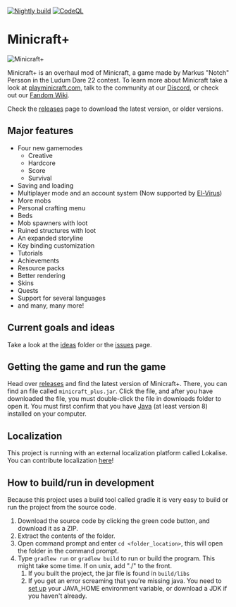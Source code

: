 [![Nightly build](https://github.com/MinicraftPlus/minicraft-plus-revived/actions/workflows/autobuild.yml/badge.svg?branch=main)](https://github.com/MinicraftPlus/minicraft-plus-revived/actions/workflows/autobuild.yml)
[![CodeQL](https://github.com/MinicraftPlus/minicraft-plus-revived/actions/workflows/codeql-analysis.yml/badge.svg?branch=main)](https://github.com/MinicraftPlus/minicraft-plus-revived/actions/workflows/codeql-analysis.yml)

# Minicraft+

![Minicraft+](https://user-images.githubusercontent.com/37084190/138313821-75ac3112-7044-45c1-bdbb-d89f2333c2c0.png)

Minicraft+ is an overhaul mod of Minicraft, a game made by Markus "Notch" Persson in the Ludum Dare 22 contest. To learn
more about Minicraft take a look at [playminicraft.com](https://www.playminicraft.com), talk to the community at
our [Discord](https://discord.me/minicraft), or check out
our [Fandom Wiki](https://minicraft.fandom.com/wiki/Minicraft_Wiki).

Check the [releases](https://github.com/minicraftplus/minicraft-plus-revived/releases) page to download the latest
version, or older versions.

## Major features

* Four new gamemodes
    * Creative
    * Hardcore
    * Score
    * Survival
* Saving and loading
* Multiplayer mode and an account system (Now supported
  by [El-Virus](https://www.github.com/ElVir-Software/minicraft-plus-online))
* More mobs
* Personal crafting menu
* Beds
* Mob spawners with loot
* Ruined structures with loot
* An expanded storyline
* Key binding customization
* Tutorials
* Achievements
* Resource packs
* Better rendering
* Skins
* Quests
* Support for several languages
* and many, many more!

## Current goals and ideas

Take a look at the [ideas](ideas/) folder or
the [issues](https://github.com/minicraftplus/minicraft-plus-revived/issues) page.

## Getting the game and run the game

Head over [releases](https://github.com/minicraftplus/minicraft-plus-revived/releases) and find the latest version of
Minicraft+.
There, you can find an file called `minicraft_plus.jar`. Click the file, and after you have downloaded the file, you
must double-click the file in downloads folder to open it.
You must first confirm that you have [Java](https://www.java.com/en/download/) (at least version 8) installed on your
computer.

## Localization

This project is running with an external localization platform called Lokalise. You can contribute localization [here](https://app.lokalise.com/public/42925017655336d50b3007.03067253/)!

## How to build/run in development

Because this project uses a build tool called gradle it is very easy to build or run the project from the source code.

1. Download the source code by clicking the green code button, and download it as a ZIP.
2. Extract the contents of the folder.
3. Open command prompt and enter `cd <folder_location>`, this will open the folder in the command prompt.
4. Type `gradlew run` or `gradlew build` to run or build the program. This might take some time. If on unix, add "./" to
   the front.
    1. If you built the project, the jar file is found in `build/libs`
    2. If you get an error screaming that you're missing java. You need
       to [set up](https://confluence.atlassian.com/doc/setting-the-java_home-variable-in-windows-8895.html) your
       JAVA_HOME environment variable, or download a JDK if you haven't already.
